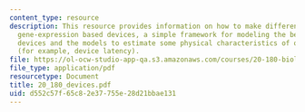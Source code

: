 ```yaml
---
content_type: resource
description: This resource provides information on how to make different sorts of
  gene-expression based devices, a simple framework for modeling the behavior of genetic
  devices and the models to estimate some physical characteristics of our devices
  (for example, device latency).
file: https://ol-ocw-studio-app-qa.s3.amazonaws.com/courses/20-180-biological-engineering-programming-spring-2006/d552c57f65c82e37755e28d21bbae131_20_180_devices.pdf
file_type: application/pdf
resourcetype: Document
title: 20_180_devices.pdf
uid: d552c57f-65c8-2e37-755e-28d21bbae131
---
```

